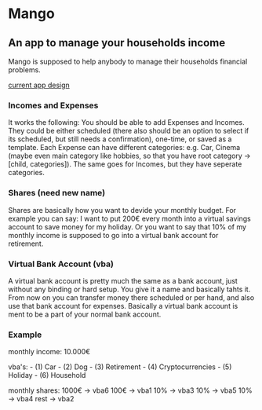 # Mango

## An app to manage your households income

Mango is supposed to help anybody to manage their households financial problems. 

[current app design](https://www.figma.com/file/ZTA7ZGWdxtxuQzStkAQOqo/App-Design)

### Incomes and Expenses

It works the following: You should be able to add Expenses and Incomes. They could be either scheduled (there also should be an option to select if its scheduled, but still needs a confirmation), one-time, or saved as a template.
Each Expense can have different categories: e.g. Car, Cinema (maybe even main category like hobbies, so that you have root category -> [child, categories]). The same goes for Incomes, but they have seperate categories. 

### Shares (need new name)

Shares are basically how you want to devide your monthly budget. For example you can say: I want to put 200€ every month into a virtual savings account to save money for my holiday. Or you want to say that 10% of my monthly income is supposed to go into a virtual bank account for retirement.

### Virtual Bank Account (vba)

A virtual bank account is pretty much the same as a bank account, just without any binding or hard setup. You give it a name and basically tahts it. From now on you can transfer money there scheduled or per hand, and also use that bank account for expenses. Basically a virtual bank account is ment to be a part of your normal bank account.

### Example

monthly income: 10.000€

vba's:
    - (1) Car
    - (2) Dog
    - (3) Retirement
    - (4) Cryptocurrencies
    - (5) Holiday 
    - (6) Household

monthly shares:
    1000€   -> vba6
    100€    -> vba1
    10%     -> vba3 
    10%     -> vba5
    10%     -> vba4
    rest    -> vba2

